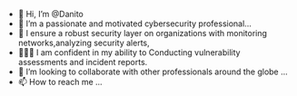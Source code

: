 - 👋 Hi, I’m @Danito
- 👀 I’m a passionate and motivated cybersecurity professional...
- 🌱 I ensure a robust security layer on organizations with monitoring networks,analyzing security alerts,
- 🧑🏿‍💻 I am confident in my ability to Conducting vulnerability assessments and incident reports.
- 💞️ I’m looking to collaborate with other professionals around the globe ...
- 📫 How to reach me ...

<!---
Danito-101/Danito-101 is a ✨ special ✨ repository because its `README.md` (this file) appears on your GitHub profile.
You can click the Preview link to take a look at your changes.
--->
